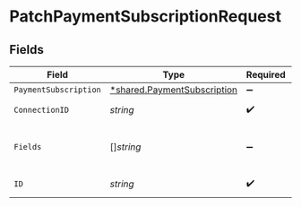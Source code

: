 # PatchPaymentSubscriptionRequest


## Fields

| Field                                                                            | Type                                                                             | Required                                                                         | Description                                                                      |
| -------------------------------------------------------------------------------- | -------------------------------------------------------------------------------- | -------------------------------------------------------------------------------- | -------------------------------------------------------------------------------- |
| `PaymentSubscription`                                                            | [*shared.PaymentSubscription](../../../pkg/models/shared/paymentsubscription.md) | :heavy_minus_sign:                                                               | N/A                                                                              |
| `ConnectionID`                                                                   | *string*                                                                         | :heavy_check_mark:                                                               | ID of the connection                                                             |
| `Fields`                                                                         | []*string*                                                                       | :heavy_minus_sign:                                                               | Comma-delimited fields to return                                                 |
| `ID`                                                                             | *string*                                                                         | :heavy_check_mark:                                                               | ID of the Subscription                                                           |